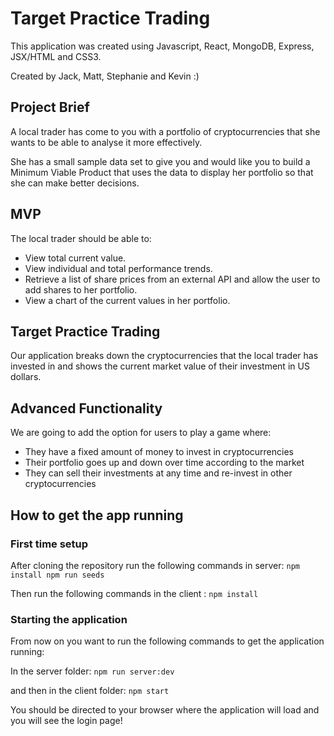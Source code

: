 # Target Practice Trading

This application was created using Javascript, React, MongoDB, Express, JSX/HTML and CSS3.

Created by Jack, Matt, Stephanie and Kevin :)

## Project Brief

A local trader has come to you with a portfolio of cryptocurrencies that she wants to be able to analyse it more effectively. 

She has a small sample data set to give you and would like you to build a Minimum Viable Product that uses the data to display her portfolio so that she can make better decisions.

## MVP 

The local trader should be able to:

- View total current value.
- View individual and total performance trends.
- Retrieve a list of share prices from an external API and allow the user to add shares to her portfolio.
- View a chart of the current values in her portfolio.

## Target Practice Trading

Our application breaks down the cryptocurrencies that the local trader has invested in and shows the current market value of their investment in US dollars.

## Advanced Functionality

We are going to add the option for users to play a game where:

- They have a fixed amount of money to invest in cryptocurrencies
- Their portfolio goes up and down over time according to the market
- They can sell their investments at any time and re-invest in other cryptocurrencies

## How to get the app running


### First time setup
After cloning the repository run the following commands in server:
    ```
    npm install
    npm run seeds
    ```

Then run the following commands in the client :
    ```
    npm install
    ```

### Starting the application
From now on you want to run the following commands to get the application running:

In the server folder: 
    ```
    npm run server:dev
    ```

and then in the client folder:
    ```
    npm start
    ```

You should be directed to your browser where the application will load and you will see the login page!


